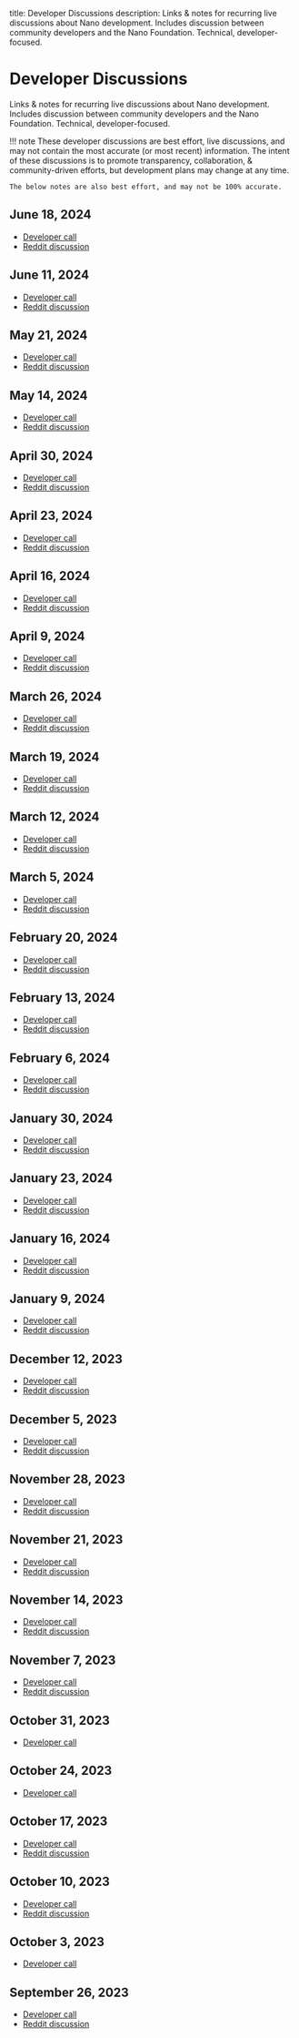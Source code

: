 title: Developer Discussions
description: Links & notes for recurring live discussions about Nano development. Includes discussion between community developers and the Nano Foundation. Technical, developer-focused.

# Developer Discussions

Links & notes for recurring live discussions about Nano development. Includes discussion between community developers and the Nano Foundation. Technical, developer-focused.

!!! note
    These developer discussions are best effort, live discussions, and may not contain the most accurate (or most recent) information. The intent of these discussions is to promote transparency, collaboration, & community-driven efforts, but development plans may change at any time. 
    
    The below notes are also best effort, and may not be 100% accurate.
    
## June 18, 2024

- [Developer call](https://x.com/ColinLeMahieu/status/1803065216919273931)
- [Reddit discussion](https://www.reddit.com/r/nanocurrency/comments/1dj46ct/weekly_nano_developer_space_june_18_2024/)
  
## June 11, 2024

- [Developer call](https://x.com/ColinLeMahieu/status/1800528535251267598?t=b7_ZOImygrwAW8yiRw8cdw&s=19)
- [Reddit discussion](https://www.reddit.com/r/nanocurrency/comments/1ddgvyj/weekly_nano_developer_talk_june_11_2024/)
 
## May 21, 2024

- [Developer call](https://x.com/ColinLeMahieu/status/1792897054726824333)
- [Reddit discussion](https://www.reddit.com/r/nanocurrency/comments/1cx7jqw/weekly_nano_developer_space_may_21_2024/)
 
## May 14, 2024

- [Developer call](https://x.com/ColinLeMahieu/status/1790381641107439731?t=Ms5Dy0bBFVqx8GbkOy8lGA)
- [Reddit discussion](https://www.reddit.com/r/nanocurrency/comments/1crv7i1/weekly_nano_developer_space_may_14_2024/)
 
## April 30, 2024

- [Developer call](https://x.com/ColinLeMahieu/status/1785308297924432315)
- [Reddit discussion](https://www.reddit.com/r/nanocurrency/comments/1ch55iu/weekly_nano_developer_space_apr_30_2024/)

## April 23, 2024

- [Developer call](https://x.com/ColinLeMahieu/status/1782771656408158483)
- [Reddit discussion](https://www.reddit.com/r/nanocurrency/comments/1cbhe9x/weekly_nano_developer_space_apr_23_2024/)
  
## April 16, 2024

- [Developer call](https://x.com/ColinLeMahieu/status/1780234655565746684?t=FGvjQKPRKAbxGRSIfCHR4A)
- [Reddit discussion](https://www.reddit.com/r/nanocurrency/comments/1c5gwux/weekly_nano_developer_space_apr_16_2024/)
 
## April 9, 2024

- [Developer call](https://x.com/ColinLeMahieu/status/1777697905698107554)
- [Reddit discussion](https://www.reddit.com/r/nanocurrency/comments/1c0268f/weekly_nano_developer_space_apr_9_2024/)
 
## March 26, 2024

- [Developer call](https://x.com/ColinLeMahieu/status/1772639556455567629?t=RTr-oEgf8ZoM1tEcfInxBw)
- [Reddit discussion](https://www.reddit.com/r/nanocurrency/comments/1bobrah/weekly_nano_developer_space_mar_26_2024/)
 
## March 19, 2024

- [Developer call](https://x.com/ColinLeMahieu/status/1770091771541828085)
- [Reddit discussion](https://www.reddit.com/r/nanocurrency/comments/1bin1m6/weekly_nano_developer_space_mar_19_2024/)
 
## March 12, 2024

- [Developer call](https://x.com/ColinLeMahieu/status/1767566192103825707)
- [Reddit discussion](https://www.reddit.com/r/nanocurrency/comments/1bd25p2/weekly_nano_developer_talk_mar_12_2024/)
 
## March 5, 2024

- [Developer call](https://x.com/ColinLeMahieu/status/1765029691398734023?t=r6mG_OO6tKdnu32F5dhjnQ)
- [Reddit discussion](https://www.reddit.com/r/nanocurrency/comments/1b79viz/weekly_nano_developer_space_mar_5_2024/)
 
## February 20, 2024

- [Developer call](https://x.com/ColinLeMahieu/status/1759956505606971745?t=98X_E9aTopR6qVaps1BEpw)
- [Reddit discussion](https://www.reddit.com/r/nanocurrency/comments/1avmgtd/weekly_nano_developer_space_feb_20_2024/)
 
## February 13, 2024

- [Developer call](https://x.com/ColinLeMahieu/status/1757414995858526559)
- [Reddit discussion](https://www.reddit.com/r/nanocurrency/comments/1apv3i4/weekly_nano_developer_space_feb_13_2024/)
  
## February 6, 2024

- [Developer call](https://x.com/ColinLeMahieu/status/1754882713926926420?t=3KncD_dJcwZeI07_JXuNdg)
- [Reddit discussion](https://www.reddit.com/r/nanocurrency/comments/1akexw7/weekly_nano_developer_space_feb_6_2024/)
  
## January 30, 2024

- [Developer call](https://x.com/gr0vity_dev/status/1752345979024490835)
- [Reddit discussion](https://www.reddit.com/r/nanocurrency/comments/1af3o40/weekly_nano_developer_call_jan_30_2024/)
  
## January 23, 2024

- [Developer call](https://x.com/ColinLeMahieu/status/1749804269925232822)
- [Reddit discussion](https://www.reddit.com/r/nanocurrency/comments/19dv1ca/weekly_nano_developer_call_jan_23_2024/)
  
## January 16, 2024

- [Developer call](https://twitter.com/ColinLeMahieu/status/1747272701008634175)
- [Reddit discussion](https://www.reddit.com/r/nanocurrency/comments/198wdac/weekly_nano_developer_call_jan_16_2023/)

## January 9, 2024

- [Developer call](https://twitter.com/ColinLeMahieu/status/1744735898879811779)
- [Reddit discussion](https://www.reddit.com/r/nanocurrency/comments/192my3t/weekly_nano_developer_space_jan_9_2024/)

## December 12, 2023

- [Developer call](https://twitter.com/ColinLeMahieu/status/1734588963585728526)
- [Reddit discussion](https://www.reddit.com/r/nanocurrency/comments/18gs1kr/weekly_nano_developer_space_dec_12_2023_last_one/)

## December 5, 2023

- [Developer call](https://twitter.com/ColinLeMahieu/status/1732052255103221870)
- [Reddit discussion](https://www.reddit.com/r/nanocurrency/comments/18bdsq8/weekly_nano_developer_talk_dec_5_2023/)

## November 28, 2023

- [Developer call](https://twitter.com/ColinLeMahieu/status/1729515603529023585)
- [Reddit discussion](https://www.reddit.com/r/nanocurrency/comments/185xrqi/weekly_nano_developer_call_nov_28_2023/)

## November 21, 2023

- [Developer call](https://twitter.com/gr0vity_dev/status/1726978836074742207)
- [Reddit discussion](https://www.reddit.com/r/nanocurrency/comments/180p7jf/weekly_nano_developer_space_nov_21_2023/)

## November 14, 2023

- [Developer call](https://twitter.com/ColinLeMahieu/status/1724442197179650478)
- [Reddit discussion](https://www.reddit.com/r/nanocurrency/comments/17v5uat/weekly_nano_developer_space_november_14_2023/)

## November 7, 2023

- [Developer call](https://twitter.com/ColinLeMahieu/status/1721905435056488743)
- [Reddit discussion](https://www.reddit.com/r/nanocurrency/comments/17pwaa2/weekly_nano_developer_space_nov_7_2023/)

## October 31, 2023

- [Developer call](https://twitter.com/ColinLeMahieu/status/1719368918895088121)

## October 24, 2023

- [Developer call](https://twitter.com/ColinLeMahieu/status/1716817097408524743)

## October 17, 2023

- [Developer call](https://twitter.com/ColinLeMahieu/status/1714280349738701183)
- [Reddit discussion](https://www.reddit.com/r/nanocurrency/comments/17a344v/weekly_nano_developer_space_oct_17_2023/)

## October 10, 2023

- [Developer call](https://twitter.com/ColinLeMahieu/status/1711743518576672943)
- [Reddit discussion](https://www.reddit.com/r/nanocurrency/comments/174yxtu/weekly_nano_developer_space_oct_10_2023/)

## October 3, 2023

- [Developer call](https://twitter.com/ColinLeMahieu/status/1709206677633782029)

## September 26, 2023

- [Developer call](https://twitter.com/ColinLeMahieu/status/1706669851912151247?t=YTMabUbEfkQgjIoVtGSKKg&s=19)
- [Reddit discussion](https://www.reddit.com/r/nanocurrency/comments/16spnl2/colin_lemahieu_hosting_live_twitter_space_about/)
